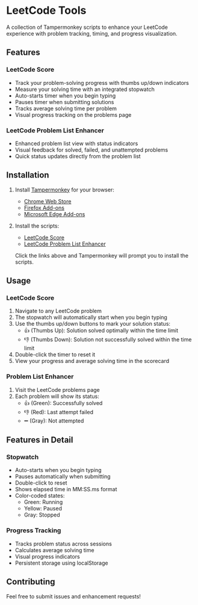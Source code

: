 # LeetCode Tools

A collection of Tampermonkey scripts to enhance your LeetCode experience with problem tracking, timing, and progress visualization.

## Features

### LeetCode Score
- Track your problem-solving progress with thumbs up/down indicators
- Measure your solving time with an integrated stopwatch
- Auto-starts timer when you begin typing
- Pauses timer when submitting solutions
- Tracks average solving time per problem
- Visual progress tracking on the problems page

### LeetCode Problem List Enhancer
- Enhanced problem list view with status indicators
- Visual feedback for solved, failed, and unattempted problems
- Quick status updates directly from the problem list

## Installation

1. Install [Tampermonkey](https://www.tampermonkey.net/) for your browser:
   - [Chrome Web Store](https://chrome.google.com/webstore/detail/tampermonkey/dhdgffkkebhmkfjojejmpbldmpobfkfo)
   - [Firefox Add-ons](https://addons.mozilla.org/en-US/firefox/addon/tampermonkey/)
   - [Microsoft Edge Add-ons](https://microsoftedge.microsoft.com/addons/detail/tampermonkey/iikmkjmpaadaobahmlepeloendndfphd)

2. Install the scripts:
   - [LeetCode Score](https://github.com/alaskaalex/leetcode-score/raw/refs/heads/main/LeetCodeScore.user.js)
   - [LeetCode Problem List Enhancer](https://github.com/alaskaalex/leetcode-score/raw/refs/heads/main/LeetCodeProblemList.user.js)

   Click the links above and Tampermonkey will prompt you to install the scripts.

## Usage

### LeetCode Score
1. Navigate to any LeetCode problem
2. The stopwatch will automatically start when you begin typing
3. Use the thumbs up/down buttons to mark your solution status:
   - 👍 (Thumbs Up): Solution solved optimally within the time limit
   - 👎 (Thumbs Down): Solution not successfully solved within the time limit
4. Double-click the timer to reset it
5. View your progress and average solving time in the scorecard

### Problem List Enhancer
1. Visit the LeetCode problems page
2. Each problem will show its status:
   - 👍 (Green): Successfully solved
   - 👎 (Red): Last attempt failed
   - ➖ (Gray): Not attempted

## Features in Detail

### Stopwatch
- Auto-starts when you begin typing
- Pauses automatically when submitting
- Double-click to reset
- Shows elapsed time in MM:SS.ms format
- Color-coded states:
  - Green: Running
  - Yellow: Paused
  - Gray: Stopped

### Progress Tracking
- Tracks problem status across sessions
- Calculates average solving time
- Visual progress indicators
- Persistent storage using localStorage

## Contributing

Feel free to submit issues and enhancement requests!